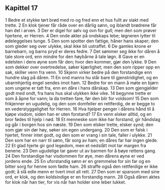 ## Kapittel 17

1 Bedre et stykke tørt brød med ro og fred enn et hus fullt av slakt med trette. 
2 En klok tjener får råde over en dårlig sønn, og iblandt brødrene får han del i arven. 
3 Der er digel for sølv og ovn for gull; men den som prøver hjertene, er Herren. 
4 Den onde akter på ondskaps lebe; løgneren lytter til ødeleggelses tunge. 
5 Den som spotter den fattige, håner hans skaper; den som gleder seg over ulykke, skal ikke bli ustraffet. 
6 De gamles krone er barnebarn, og barns pryd er deres fedre. 
7 Det sømmer seg ikke for dåren å tale store ord, enn mindre for den høybårne å tale løgn. 
8 Gave er en edelsten i dens øyne som får den; hvor den kommer, gjør den lykke. 
9 Den som dekker over overtredelse, søker kjærlighet; men den som ripper opp en sak, skiller venn fra venn. 
10 Skjenn virker bedre på den forstandige enn hundre slag på dåren. 
11 En ond manns hu står bare til gjenstridighet, og en ubarmhjertig engel sendes imot ham. 
12 Bedre for en mann å møte en bjørn som ungene er tatt fra, enn en dåre i hans dårskap. 
13 Den som gjengjelder godt med ondt, fra hans hus skal ulykken ikke vike. 
14 begynne trette er som å åpne for vann; la da tretten fare, før den blir for voldsom! 
15 Den som frikjenner en ugudelig, og den som domfeller en rettferdig, de er begge to en vederstyggelighet for Herren. 
16 Hva hjelper penger i dårens hånd til å kjøpe visdom, siden han er uten forstand? 
17 En venn elsker alltid, og en bror fødes til hjelp i nød. 
18 Et menneske som ikke har forstand, gir håndslag og går i borgen hos sin næste. 
19 Den som elsker trette, elsker synd; den som gjør sin dør høy, søker sin egen undergang. 
20 Den som er falsk i hjertet, finner intet godt, og den som er vrang i sin tale, faller i ulykke. 
21 Den som har en narr til sønn, får sorg av ham; en dåres far har ingen glede. 
22 Et glad hjerte gir god legedom, men et nedslått mot tar margen fra benene. 
23 Den ugudelige tar gaver ut av barmen for å bøye rettens gang. 
24 Den forstandige har visdommen for øye, men dårens øyne er ved jordens ende. 
25 En uforstandig sønn er en gremmelse for sin far og en bitter sorg for henne som fødte ham. 
26 straffe også den rettferdige er ikke godt; å slå edle menn er tvert imot all rett. 
27 Den som er sparsom med sine ord, er klok, og den koldsindige er en forstandig mann. 
28 Også dåren aktes for klok når han tier, for vis når han holder sine leber lukket.
